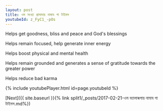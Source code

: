 ```yaml
---
layout: post
title: ওম সংখ্যা প্রাসাদায় নামায গা টাইমস
youtubeId: z_FyC1_-pOs
---
```

 
 
Helps get goodness, bliss and peace and God's blessings
 
Helps remain focused, help generate inner energy 
 
Helps boost physical and mental health 
 
Helps remain grounded and generates a sense of gratitude towards the greater power 
 
Helps reduce bad karma
 
 
 
 


{% include youtubePlayer.html id=page.youtubeId %}
 
[Next]({{ site.baseurl }}{% link  split1/_posts/2017-02-21-ওম ভ্যালাৰূপায় নামায গা টাইমস.md%})
 
